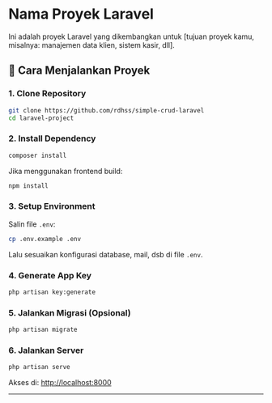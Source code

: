 # Nama Proyek Laravel

Ini adalah proyek Laravel yang dikembangkan untuk [tujuan proyek kamu, misalnya: manajemen data klien, sistem kasir, dll].

## 🚀 Cara Menjalankan Proyek

### 1. Clone Repository

```bash
git clone https://github.com/rdhss/simple-crud-laravel
cd laravel-project
```

### 2. Install Dependency

```bash
composer install
```

Jika menggunakan frontend build:

```bash
npm install
```

### 3. Setup Environment

Salin file `.env`:

```bash
cp .env.example .env
```

Lalu sesuaikan konfigurasi database, mail, dsb di file `.env`.

### 4. Generate App Key

```bash
php artisan key:generate
```

### 5. Jalankan Migrasi (Opsional)

```bash
php artisan migrate
```

### 6. Jalankan Server

```bash
php artisan serve
```

Akses di: [http://localhost:8000](http://localhost:8000)

---

